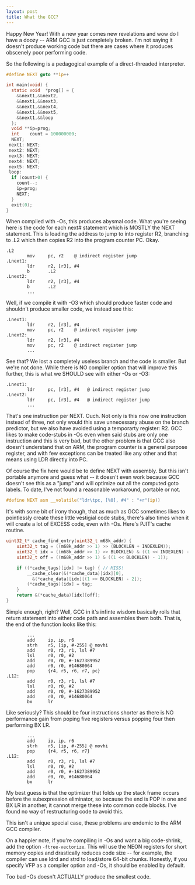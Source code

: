 ```yaml
---
layout: post
title: What the GCC?
---
```


Happy New Year! With a new year comes new revelations and wow do I have a doozy -- ARM GCC is just completely broken. I'm not saying it doesn't produce working code but there are cases where it produces obscenely poor performing code.

So the following is a pedagogical example of a direct-threaded interpreter.
```c
#define NEXT goto **ip++

int main(void) {
  static void  *prog[] = {
    &&next1,&&next2,
    &&next1,&&next3,
    &&next1,&&next4,
    &&next1,&&next5,
    &&next1,&&loop
  };
  void **ip=prog;
  int    count = 100000000;
  NEXT;
 next1: NEXT;
 next2: NEXT;
 next3: NEXT;
 next4: NEXT;
 next5: NEXT;
 loop:
  if (count>0) {
    count--;
    ip=prog;
    NEXT;
  }
  exit(0);
}
```
When compiled with -Os, this produces abysmal code. What you're seeing here is the code for each next# statement which is MOSTLY the NEXT statement. This is loading the address to jump to into register R2, branching to .L2 which then copies R2 into the program counter PC. Okay.
```
.L2
        mov     pc, r2    @ indirect register jump
.Lnext1:
        ldr     r2, [r3], #4
        b       .L2
.Lnext2:
        ldr     r2, [r3], #4
        b       .L2
        ...
```
Well, if we compile it with -O3 which should produce faster code and shouldn't produce smaller code, we instead see this:
```
.Lnext1:
        ldr     r2, [r3], #4
        mov     pc, r2    @ indirect register jump
.Lnext2:
        ldr     r2, [r3], #4
        mov     pc, r2    @ indirect register jump
        ...
```
See that? We lost a completely useless branch and the code is smaller. But we're not done. While there is NO compiler option that will improve this further, this is what we SHOULD see with either -Os or -O3:
```
.Lnext1:
        ldr     pc, [r3], #4   @ indirect register jump
.Lnext2:
        ldr     pc, [r3], #4   @ indirect register jump
        ...
```
That's one instruction per NEXT. Ouch. Not only is this now one instruction instead of three, not only would this save unnecessary abuse on the branch predictor, but we also have avoided using a temporarty register: R2. GCC likes to make code-stubs in -Os even when said stubs are only one instruction and this is very bad, but the other problem is that GCC also doesn't understand that on ARM, the program counter is a general purpose register, and with few exceptions can be treated like any other and that means using LDR directly into PC.

Of course the fix here would be to define NEXT with assembly. But this isn't portable anymore and guess what -- it doesn't even work because GCC doesn't see this as a "jump" and will optimize out all the computed goto labels. To date, I've not found a reasonable workaround, portable or not.
```c
#define NEXT asm __volatile("ldr\tpc, [%0], #4" : "+r"(ip))
```

It's with some bit of irony though, that as much as GCC sometimes likes to pointlessly create these little vestigial code stubs, there's also times when it will create a lot of EXCESS code, even with -Os. Here's PJIT's cache routine.
```c
uint32_t* cache_find_entry(uint32_t m68k_addr) {
    uint32_t tag = ((m68k_addr >> 1) >> (BLOCKLEN + INDEXLEN));
    uint32_t idx = ((m68k_addr >> 1) >> BLOCKLEN) & ((1 << INDEXLEN) - 1);
    uint32_t off = ((m68k_addr >> 1) & ((1 << BLOCKLEN) - 1));

    if ((*cache_tags)[idx] != tag) { // MISS!
        __cache_clear(&(*cache_data)[idx][0],
          &(*cache_data)[idx][(1 << BLOCKLEN) - 2]);
        (*cache_tags)[idx] = tag;
    }
    return &(*cache_data)[idx][off];
}
```
Simple enough, right? Well, GCC in it's infinte wisdom basically rolls that return statement into either code path and assembles them both. That is, the end of the function looks like this:
```
        ...
        add     ip, ip, r6
        strh    r5, [ip, #-255] @ movhi
        add     r0, r3, r1, lsl #7
        lsl     r0, r0, #2
        add     r0, r0, #-1627389952
        add     r0, r0, #14680064
        pop     {r4, r5, r6, r7, pc}
.L12:
        add     r0, r3, r1, lsl #7
        lsl     r0, r0, #2
        add     r0, r0, #-1627389952
        add     r0, r0, #14680064
        bx      lr
```
Like seriously? This should be four instructions shorter as there is NO performance gain from poping five registers versus popping four then performing BX LR.
```
        ...
        add     ip, ip, r6
        strh    r5, [ip, #-255] @ movhi
        pop     {r4, r5, r6, r7}
.L12:
        add     r0, r3, r1, lsl #7
        lsl     r0, r0, #2
        add     r0, r0, #-1627389952
        add     r0, r0, #14680064
        bx      lr
```
My best guess is that the optimizer that folds up the stack frame occurs before the subexpression eliminator, so because the end is POP in one and BX LR in another, it cannot merge these into common code blocks. I've found no way of restructuring code to avoid this.

This isn't a unique special case, these problems are endemic to the ARM GCC compiler.

On a happier note, if you're compiling in -Os and want a big code-shrink, add the option `-ftree-vectorize`. This will use the NEON registers for short memory copies and drastically reduces code size -- for example, the compiler can use ldrd and strd to load/store 64-bit chunks. Honestly, if you specify VFP as a compiler option and -Os, it should be enabled by default.

Too bad -Os doesn't ACTUALLY produce the smallest code.
